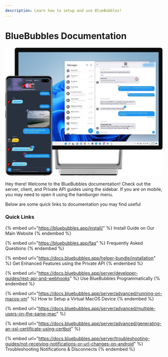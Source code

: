 ```yaml
---
description: Learn how to setup and use BlueBubbles!
---
```


# BlueBubbles Documentation

![BlueBubbles On Phone and Desktop](.gitbook/assets/image.png)

Hey there! Welcome to the BlueBubbles documentation! Check out the server, client, and Private API guides using the sidebar. If you are on mobile, you may need to open it using the hamburger menu.

Below are some quick links to documentation you may find useful

### Quick Links

{% embed url="https://bluebubbles.app/install/" %}
Install Guide on Our Main Website
{% endembed %}

{% embed url="https://bluebubbles.app/faq" %}
Frequently Asked Questions
{% endembed %}

{% embed url="https://docs.bluebubbles.app/helper-bundle/installation" %}
Get Enhanced Features using the Private API
{% endembed %}

{% embed url="https://docs.bluebubbles.app/server/developer-guides/rest-api-and-webhooks" %}
Use BlueBubbles Programmatically
{% endembed %}

{% embed url="https://docs.bluebubbles.app/server/advanced/running-on-macos-vm" %}
How to Setup a Virtual MacOS Device
{% endembed %}

{% embed url="https://docs.bluebubbles.app/server/advanced/multiple-users-on-the-same-mac" %}

{% embed url="https://docs.bluebubbles.app/server/advanced/generating-an-ssl-certificate-using-certbot" %}

{% embed url="https://docs.bluebubbles.app/server/troubleshooting-guides/not-receiving-notifications-or-url-changes-on-android" %}
Troubleshooting Notifications & Disconnects
{% endembed %}
